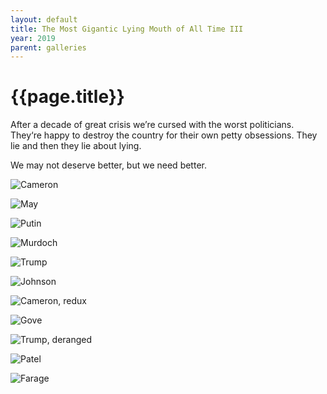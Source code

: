 ```yaml
---
layout: default
title: The Most Gigantic Lying Mouth of All Time III
year: 2019
parent: galleries
---
```


# {{page.title}}

After a decade of great crisis we’re cursed with the worst politicians. They‘re happy to destroy the country for their own petty obsessions. They lie and then they lie about lying.

We may not deserve better, but we need better.

![Cameron](the-most-gigantic-lying-mouth-of-all-time-iii/the-most-gigantic-lying-mouth-of-all-time-iii-cameron.webp "Cameron")

![May](the-most-gigantic-lying-mouth-of-all-time-iii/the-most-gigantic-lying-mouth-of-all-time-iii-may.webp "May")

![Putin](the-most-gigantic-lying-mouth-of-all-time-iii/the-most-gigantic-lying-mouth-of-all-time-iii-putin.webp "Putin")

![Murdoch](the-most-gigantic-lying-mouth-of-all-time-iii/the-most-gigantic-lying-mouth-of-all-time-iii-murdoch.webp "Murdoch")

![Trump](the-most-gigantic-lying-mouth-of-all-time-iii/the-most-gigantic-lying-mouth-of-all-time-iii-trump.webp "Trump")

![Johnson](the-most-gigantic-lying-mouth-of-all-time-iii/the-most-gigantic-lying-mouth-of-all-time-iii-johnson.webp "Johnson")

![Cameron, redux](the-most-gigantic-lying-mouth-of-all-time-iii/the-most-gigantic-lying-mouth-of-all-time-iii-cameron-redux.webp "Cameron, redux")

![Gove](the-most-gigantic-lying-mouth-of-all-time-iii/the-most-gigantic-lying-mouth-of-all-time-iii-gove.webp "Gove")

![Trump, deranged](the-most-gigantic-lying-mouth-of-all-time-iii/the-most-gigantic-lying-mouth-of-all-time-iii-trump-deranged.webp "Trump, deranged")

![Patel](the-most-gigantic-lying-mouth-of-all-time-iii/the-most-gigantic-lying-mouth-of-all-time-iii-patel.webp "Patel")

![Farage](the-most-gigantic-lying-mouth-of-all-time-iii/the-most-gigantic-lying-mouth-of-all-time-iii-farage.webp "Farage")
